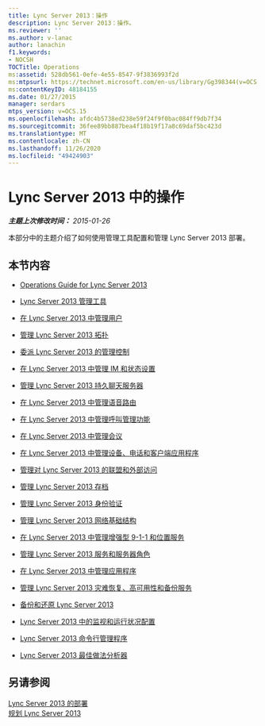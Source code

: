 ```yaml
---
title: Lync Server 2013：操作
description: Lync Server 2013：操作。
ms.reviewer: ''
ms.author: v-lanac
author: lanachin
f1.keywords:
- NOCSH
TOCTitle: Operations
ms:assetid: 528db561-0efe-4e55-8547-9f3836993f2d
ms:mtpsurl: https://technet.microsoft.com/en-us/library/Gg398344(v=OCS.15)
ms:contentKeyID: 48184155
ms.date: 01/27/2015
manager: serdars
mtps_version: v=OCS.15
ms.openlocfilehash: afdc4b5738ed238e59f24f9f0bac084ff9db7f34
ms.sourcegitcommit: 36fee89bb887bea4f18b19f17a8c69daf5bc423d
ms.translationtype: MT
ms.contentlocale: zh-CN
ms.lasthandoff: 11/26/2020
ms.locfileid: "49424903"
---
```

# <a name="operations-in-lync-server-2013"></a>Lync Server 2013 中的操作

<div data-xmlns="http://www.w3.org/1999/xhtml">

<div class="topic" data-xmlns="http://www.w3.org/1999/xhtml" data-msxsl="urn:schemas-microsoft-com:xslt" data-cs="https://msdn.microsoft.com/">

<div data-asp="https://msdn2.microsoft.com/asp">



</div>

<div id="mainSection">

<div id="mainBody">

<span> </span>

_**主题上次修改时间：** 2015-01-26_

本部分中的主题介绍了如何使用管理工具配置和管理 Lync Server 2013 部署。

<div>

## <a name="in-this-section"></a>本节内容

  - [Operations Guide for Lync Server 2013](lync-server-2013-operations-guide.md)

  - [Lync Server 2013 管理工具](lync-server-2013-lync-server-administrative-tools.md)

  - [在 Lync Server 2013 中管理用户](lync-server-2013-managing-users-in-lync-server.md)

  - [管理 Lync Server 2013 拓扑](lync-server-2013-managing-the-lync-server-topology.md)

  - [委派 Lync Server 2013 的管理控制](lync-server-2013-delegating-administrative-control-of-lync-server.md)

  - [在 Lync Server 2013 中管理 IM 和状态设置](lync-server-2013-managing-im-and-presence-settings.md)

  - [管理 Lync Server 2013 持久聊天服务器](managing-lync-server-2013-persistent-chat-server.md)

  - [在 Lync Server 2013 中管理语音路由](lync-server-2013-managing-voice-routing.md)

  - [在 Lync Server 2013 中管理呼叫管理功能](lync-server-2013-managing-call-management-features.md)

  - [在 Lync Server 2013 中管理会议](lync-server-2013-managing-meetings-and-conferences.md)

  - [在 Lync Server 2013 中管理设备、电话和客户端应用程序](lync-server-2013-managing-devices-phones-and-client-applications.md)

  - [管理对 Lync Server 2013 的联盟和外部访问](lync-server-2013-managing-federation-and-external-access-to-lync-server-2013.md)

  - [管理 Lync Server 2013 存档](lync-server-2013-managing-archiving.md)

  - [管理 Lync Server 2013 身份验证](lync-server-2013-managing-lync-server-authentication.md)

  - [管理 Lync Server 2013 网络基础结构](lync-server-2013-managing-the-lync-server-2013-network-infrastructure.md)

  - [在 Lync Server 2013 中管理增强型 9-1-1 和位置服务](lync-server-2013-managing-enhanced-9-1-1-and-the-location-service.md)

  - [管理 Lync Server 2013 服务和服务器角色](lync-server-2013-managing-lync-server-services-and-server-roles.md)

  - [在 Lync Server 2013 中管理应用程序](lync-server-2013-managing-applications.md)

  - [管理 Lync Server 2013 灾难恢复、高可用性和备份服务](lync-server-2013-managing-lync-server-disaster-recovery-high-availability-and-backup-service.md)

  - [备份和还原 Lync Server 2013](lync-server-2013-backing-up-and-restoring-lync-server.md)

  - [Lync Server 2013 中的监视和运行状况配置](lync-server-2013-monitoring-and-health-configuration.md)

  - [Lync Server 2013 命令行管理程序](lync-server-2013-lync-server-management-shell.md)

  - [Lync Server 2013 最佳做法分析器](lync-server-2013-lync-server-best-practices-analyzer.md)

</div>

<div>

## <a name="see-also"></a>另请参阅


[Lync Server 2013 的部署](lync-server-2013-deployment.md)  
[规划 Lync Server 2013](lync-server-2013-planning.md)  
  

</div>

</div>

<span> </span>

</div>

</div>

</div>

